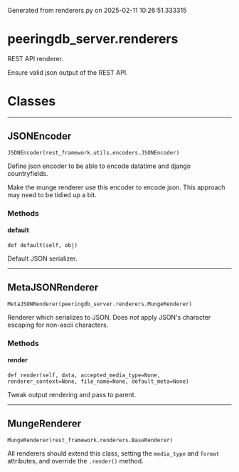 Generated from renderers.py on 2025-02-11 10:26:51.333315

# peeringdb_server.renderers

REST API renderer.

Ensure valid json output of the REST API.

# Classes
---

## JSONEncoder

```
JSONEncoder(rest_framework.utils.encoders.JSONEncoder)
```

Define json encoder to be able to encode
datatime and django countryfields.

Make the munge renderer use this encoder to encode json. This approach
may need to be tidied up a bit.


### Methods

#### default
`def default(self, obj)`

Default JSON serializer.

---

## MetaJSONRenderer

```
MetaJSONRenderer(peeringdb_server.renderers.MungeRenderer)
```

Renderer which serializes to JSON.
Does *not* apply JSON's character escaping for non-ascii characters.


### Methods

#### render
`def render(self, data, accepted_media_type=None, renderer_context=None, file_name=None, default_meta=None)`

Tweak output rendering and pass to parent.

---

## MungeRenderer

```
MungeRenderer(rest_framework.renderers.BaseRenderer)
```

All renderers should extend this class, setting the `media_type`
and `format` attributes, and override the `.render()` method.
